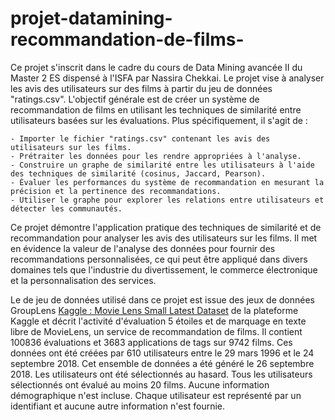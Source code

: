 # projet-datamining-recommandation-de-films-
Ce projet s'inscrit dans le cadre du cours de Data Mining avancée II du Master 2 ES dispensé à l'ISFA par Nassira Chekkai. Le projet vise à analyser les avis des utilisateurs sur des films à partir du jeu de données "ratings.csv". L'objectif générale est de créer un système de recommandation de films en utilisant les techniques de similarité entre utilisateurs basées sur les évaluations. Plus spécifiquement, il s'agit de :

    - Importer le fichier "ratings.csv" contenant les avis des utilisateurs sur les films.
    - Prétraiter les données pour les rendre appropriées à l'analyse.
    - Construire un graphe de similarité entre les utilisateurs à l'aide des techniques de similarité (cosinus, Jaccard, Pearson).
    - Évaluer les performances du système de recommandation en mesurant la précision et la pertinence des recommandations.
    - Utiliser le graphe pour explorer les relations entre utilisateurs et détecter les communautés.

Ce projet démontre l'application pratique des techniques de similarité et de recommandation pour analyser les avis des utilisateurs sur les films. Il met en évidence la valeur de l'analyse des données pour fournir des recommandations personnalisées, ce qui peut être appliqué dans divers domaines tels que l'industrie du divertissement, le commerce électronique et la personnalisation des services.

Le de jeu de données utilisé dans ce projet est issue des jeux de données GroupLens  <a href='https://www.kaggle.com/datasets/shubhammehta21/movie-lens-small-latest-dataset' target='_blank'>Kaggle : Movie Lens Small Latest Dataset</a> de la plateforme Kaggle et décrit l'activité d'évaluation 5 étoiles et de marquage en texte libre de MovieLens, un service de recommandation de films. Il contient 100836 évaluations et 3683 applications de tags sur 9742 films. Ces données ont été créées par 610 utilisateurs entre le 29 mars 1996 et le 24 septembre 2018. Cet ensemble de données a été généré le 26 septembre 2018. Les utilisateurs ont été sélectionnés au hasard. Tous les utilisateurs sélectionnés ont évalué au moins 20 films. Aucune information démographique n'est incluse. Chaque utilisateur est représenté par un identifiant et aucune autre information n'est fournie. 



